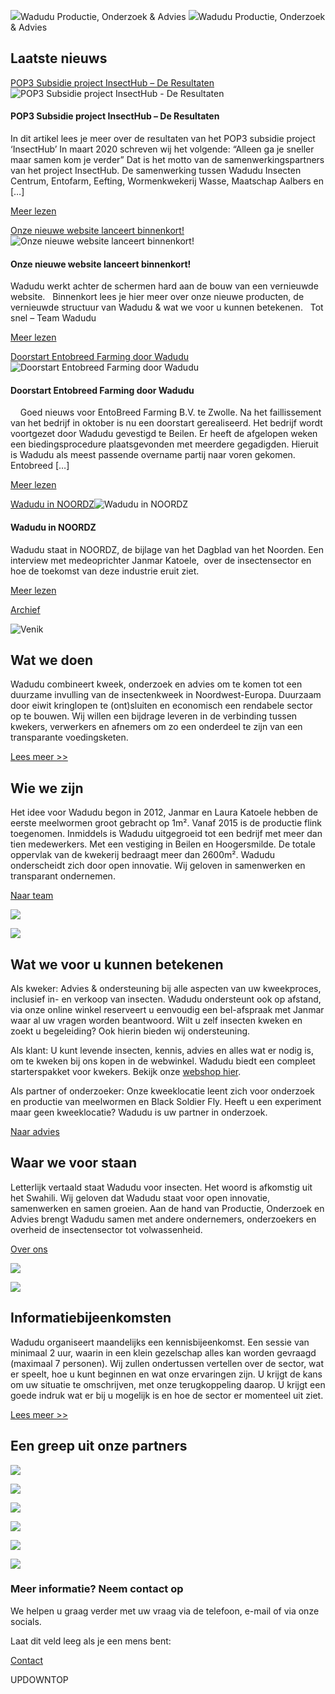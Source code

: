 ![](https://wadudu.eu/wp-content/uploads/2018/11/KTF-20171020-1484.jpg)Wadudu
Productie, Onderzoek & Advies
![](https://wadudu.eu/wp-content/uploads/2018/12/BSF-Jan-Willem-Kommer.jpg)Wadudu
Productie, Onderzoek & Advies


## Laatste nieuws

[POP3 Subsidie project InsectHub – De Resultaten](https://wadudu.eu/pop3-subsidie-project-insecthub-de-resultaten/ "POP3 Subsidie project InsectHub – De Resultaten")![POP3 Subsidie project InsectHub - De Resultaten](https://wadudu.eu/wp-content/uploads/2024/03/ELFPO-logo-met-tekst-600x567-1.jpg)

#### POP3 Subsidie project InsectHub – De Resultaten

In dit artikel lees je meer over de resultaten van het POP3 subsidie project ‘InsectHub’ In maart 2020 schreven wij het volgende: “Alleen ga je sneller maar samen kom je verder” Dat is het motto van de samenwerkingspartners van het project InsectHub. De samenwerking tussen Wadudu Insecten Centrum, Entofarm, Eefting, Wormenkwekerij Wasse, Maatschap Aalbers en \[…\]

[Meer lezen](https://wadudu.eu/pop3-subsidie-project-insecthub-de-resultaten/ "Meer lezen")

[Onze nieuwe website lanceert  binnenkort!](https://wadudu.eu/onze-nieuwe-website-lanceert-binnenkort/ "Onze nieuwe website lanceert  binnenkort!")![Onze nieuwe website lanceert  binnenkort!](https://wadudu.eu/wp-content/uploads/2023/11/bsconnect-2023-04793_3000-1024x683.jpg)

#### Onze nieuwe website lanceert binnenkort!

Wadudu werkt achter de schermen hard aan de bouw van een vernieuwde website.   Binnenkort lees je hier meer over onze nieuwe producten, de vernieuwde structuur van Wadudu & wat we voor u kunnen betekenen.   Tot snel – Team Wadudu

[Meer lezen](https://wadudu.eu/onze-nieuwe-website-lanceert-binnenkort/ "Meer lezen")

[Doorstart Entobreed Farming door Wadudu](https://wadudu.eu/doorstart-entobreed-farming-door-wadu/ "Doorstart Entobreed Farming door Wadudu")![Doorstart Entobreed Farming door Wadudu](https://wadudu.eu/wp-content/uploads/2022/11/305929002_939034760350187_3609876828302990194_n-2.jpg)

#### Doorstart Entobreed Farming door Wadudu

    Goed nieuws voor EntoBreed Farming B.V. te Zwolle. Na het faillissement van het bedrijf in oktober is nu een doorstart gerealiseerd. Het bedrijf wordt voortgezet door Wadudu gevestigd te Beilen. Er heeft de afgelopen weken een biedingsprocedure plaatsgevonden met meerdere gegadigden. Hieruit is Wadudu als meest passende overname partij naar voren gekomen. Entobreed \[…\]

[Meer lezen](https://wadudu.eu/doorstart-entobreed-farming-door-wadu/ "Meer lezen")

[Wadudu in NOORDZ](https://wadudu.eu/wadudu-in-noordz/ "Wadudu in NOORDZ")![Wadudu in NOORDZ](https://wadudu.eu/wp-content/uploads/2022/04/20220423_092741-1-768x1024.jpg)

#### Wadudu in NOORDZ

Wadudu staat in NOORDZ, de bijlage van het Dagblad van het Noorden. Een interview met medeoprichter Janmar Katoele,  over de insectensector en hoe de toekomst van deze industrie eruit ziet.

[Meer lezen](https://wadudu.eu/wadudu-in-noordz/ "Meer lezen")

[Archief](https://wadudu.eu/nieuws/ "")

![Venik](https://wadudu.eu/wp-content/uploads/2018/12/KTF-20181205-9042.jpg)

## Wat we doen

Wadudu combineert kweek, onderzoek en advies om te komen tot een duurzame invulling van de insectenkweek in Noordwest-Europa. Duurzaam door eiwit kringlopen te (ont)sluiten en economisch een rendabele sector op te bouwen. Wij willen een bijdrage leveren in de verbinding tussen kwekers, verwerkers en afnemers om zo een onderdeel te zijn van een transparante voedingsketen.

[Lees meer >>](https://wadudu.eu/about/ "Meer over Wadudu")

## Wie we zijn

Het idee voor Wadudu begon in 2012, Janmar en Laura Katoele hebben de eerste meelwormen groot gebracht op 1m². Vanaf 2015 is de productie flink toegenomen. Inmiddels is Wadudu uitgegroeid tot een bedrijf met meer dan tien medewerkers. Met een vestiging in Beilen en Hoogersmilde. De totale oppervlak van de kwekerij bedraagt meer dan 2600m². Wadudu onderscheidt zich door open innovatie. Wij geloven in samenwerken en transparant ondernemen.

[Naar team](https://wadudu.eu/about#team "Ons team")

![](https://wadudu.eu/wp-content/uploads/2018/12/KTF-20181205-8995.jpg)

![](https://wadudu.eu/wp-content/uploads/2018/12/KTF-20181205-9010.jpg)

## Wat we voor u kunnen betekenen

Als kweker: Advies & ondersteuning bij alle aspecten van uw kweekproces, inclusief in- en verkoop van insecten. Wadudu ondersteunt ook op afstand, via onze online winkel reserveert u eenvoudig een bel-afspraak met Janmar waar al uw vragen worden beantwoord. Wilt u zelf insecten kweken en zoekt u begeleiding? Ook hierin bieden wij ondersteuning.

Als klant: U kunt levende insecten, kennis, advies en alles wat er nodig is, om te kweken bij ons kopen in de webwinkel. Wadudu biedt een compleet starterspakket voor kwekers. Bekijk onze [webshop hier](https://wadudu.eu/shop/).

Als partner of onderzoeker: Onze kweeklocatie leent zich voor onderzoek en productie van meelwormen en Black Soldier Fly. Heeft u een experiment maar geen kweeklocatie? Wadudu is uw partner in onderzoek.

[Naar advies](https://wadudu.eu/advies/ "Advies")

## Waar we voor staan

Letterlijk vertaald staat Wadudu voor insecten. Het woord is afkomstig uit het Swahili. Wij geloven dat Wadudu staat voor open innovatie, samenwerken en samen groeien. Aan de hand van Productie, Onderzoek en Advies brengt Wadudu samen met andere ondernemers, onderzoekers en overheid de insectensector tot volwassenheid.

[Over ons](https://wadudu.eu/about/ "Drie pilaren van Wadudu")

![](https://wadudu.eu/wp-content/uploads/2018/12/KTF-20181205-9051.jpg)

![](https://wadudu.eu/wp-content/uploads/2018/12/KTF-20181204-8915.jpg)

## Informatiebijeenkomsten

Wadudu organiseert maandelijks een kennisbijeenkomst. Een sessie van minimaal 2 uur, waarin in een klein gezelschap alles kan worden gevraagd (maximaal 7 personen). Wij zullen ondertussen vertellen over de sector, wat er speelt, hoe u kunt beginnen en wat onze ervaringen zijn. U krijgt de kans om uw situatie te omschrijven, met onze terugkoppeling daarop. U krijgt een goede indruk wat er bij u mogelijk is en hoe de sector er momenteel uit ziet.

[Lees meer >>](https://wadudu.eu/advies/ "Meer over Wadudu")

## Een greep uit onze partners

![](https://wadudu.eu/wp-content/uploads/2018/11/aereshogeschool-logo-klein-1.png)

![](https://wadudu.eu/wp-content/uploads/2018/11/Fontys_logo-klein.png)

![](https://wadudu.eu/wp-content/uploads/2018/11/logo_hanze-klein-1.png)

![](https://wadudu.eu/wp-content/uploads/2018/11/HASlogo-klein-1.png)

![](https://wadudu.eu/wp-content/uploads/2018/11/Inagro-logo-klein.png)

![](https://wadudu.eu/wp-content/uploads/2018/11/Thomas-more-logo-klein-1.png)

### Meer informatie? Neem contact op

We helpen u graag verder met uw vraag via de telefoon, e-mail of via onze socials.

Laat dit veld leeg als je een mens bent:

[Contact](https://wadudu.eu/contact/ "")

UPDOWNTOP